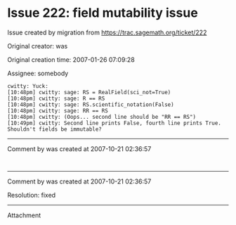 # Issue 222: field mutability issue

Issue created by migration from https://trac.sagemath.org/ticket/222

Original creator: was

Original creation time: 2007-01-26 07:09:28

Assignee: somebody


```
cwitty: Yuck:
[10:48pm] cwitty: sage: RS = RealField(sci_not=True)
[10:48pm] cwitty: sage: R == RS
[10:48pm] cwitty: sage: RS.scientific_notation(False)
[10:48pm] cwitty: sage: RR == RS
[10:48pm] cwitty: (Oops... second line should be "RR == RS")
[10:49pm] cwitty: Second line prints False, fourth line prints True.  Shouldn't fields be immutable?
```



---

Comment by was created at 2007-10-21 02:36:57


```


```



---

Comment by was created at 2007-10-21 02:36:57

Resolution: fixed


---

Attachment
